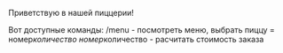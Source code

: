 Приветствую в нашей пиццерии!

Вот доступные команды:
/menu - посмотреть меню, выбрать пиццу
= номер*количество номер*количество - расчитать стоимость заказа
